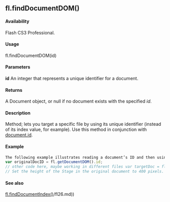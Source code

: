 ## fl.findDocumentDOM()

#### Availability

Flash CS3 Professional.

#### Usage

fl.findDocumentDOM(id)

#### Parameters

**id** An integer that represents a unique identifier for a document.

#### Returns

A Document object, or null if no document exists with the specified *id*.

#### Description

Method; lets you target a specific file by using its unique identifier (instead of its index value, for example). Use this method in conjunction with [document.id](../Document_object/docume92.md).

#### Example

```javascript
The following example illustrates reading a document’s ID and then using it to target that document:
var originalDocID = fl.getDocumentDOM().id;
// other code here, maybe working in different files var targetDoc = fl.findDocumentDOM(originalDocID);
// Set the height of the Stage in the original document to 400 pixels. targetDoc.height = 400;

```
#### See also

[fl.findDocumentIndex()](../flash_object_(fl)/fl26.md)/fl26.md))

<span id="fl.findDocumentIndex()" class="anchor"></span>
